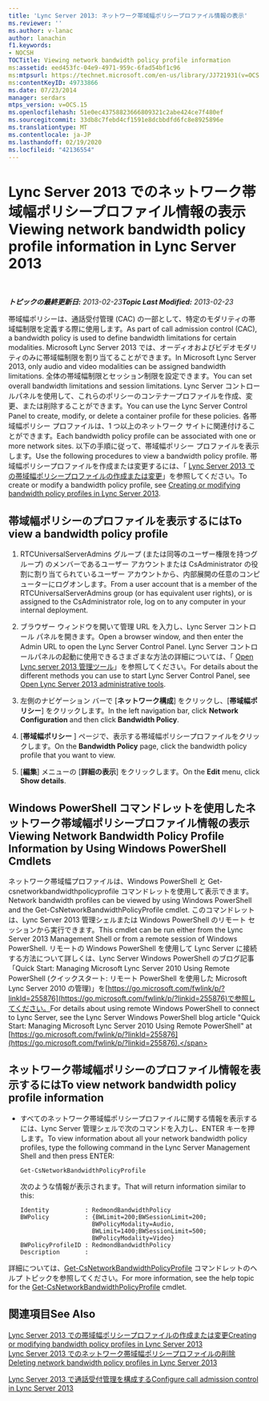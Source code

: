 ```yaml
---
title: 'Lync Server 2013: ネットワーク帯域幅ポリシープロファイル情報の表示'
ms.reviewer: ''
ms.author: v-lanac
author: lanachin
f1.keywords:
- NOCSH
TOCTitle: Viewing network bandwidth policy profile information
ms:assetid: eed453fc-04e9-4971-959c-6fad54bf1c96
ms:mtpsurl: https://technet.microsoft.com/en-us/library/JJ721931(v=OCS.15)
ms:contentKeyID: 49733866
ms.date: 07/23/2014
manager: serdars
mtps_version: v=OCS.15
ms.openlocfilehash: 51e0ec43758823666809321c2abe424ce7f480ef
ms.sourcegitcommit: 33db8c7febd4cf1591e8dcbbdfd6fc8e8925896e
ms.translationtype: MT
ms.contentlocale: ja-JP
ms.lasthandoff: 02/19/2020
ms.locfileid: "42136554"
---
```

<div data-xmlns="http://www.w3.org/1999/xhtml">

<div class="topic" data-xmlns="http://www.w3.org/1999/xhtml" data-msxsl="urn:schemas-microsoft-com:xslt" data-cs="http://msdn.microsoft.com/">

<div data-asp="https://msdn2.microsoft.com/asp">

# <a name="viewing-network-bandwidth-policy-profile-information-in-lync-server-2013"></a><span data-ttu-id="45627-102">Lync Server 2013 でのネットワーク帯域幅ポリシープロファイル情報の表示</span><span class="sxs-lookup"><span data-stu-id="45627-102">Viewing network bandwidth policy profile information in Lync Server 2013</span></span>

</div>

<div id="mainSection">

<div id="mainBody">

<span> </span>

<span data-ttu-id="45627-103">_**トピックの最終更新日:** 2013-02-23_</span><span class="sxs-lookup"><span data-stu-id="45627-103">_**Topic Last Modified:** 2013-02-23_</span></span>

<span data-ttu-id="45627-104">帯域幅ポリシーは、通話受付管理 (CAC) の一部として、特定のモダリティの帯域幅制限を定義する際に使用します。</span><span class="sxs-lookup"><span data-stu-id="45627-104">As part of call admission control (CAC), a bandwidth policy is used to define bandwidth limitations for certain modalities.</span></span> <span data-ttu-id="45627-105">Microsoft Lync Server 2013 では、オーディオおよびビデオモダリティのみに帯域幅制限を割り当てることができます。</span><span class="sxs-lookup"><span data-stu-id="45627-105">In Microsoft Lync Server 2013, only audio and video modalities can be assigned bandwidth limitations.</span></span> <span data-ttu-id="45627-106">全体の帯域幅制限とセッション制限を設定できます。</span><span class="sxs-lookup"><span data-stu-id="45627-106">You can set overall bandwidth limitations and session limitations.</span></span> <span data-ttu-id="45627-107">Lync Server コントロールパネルを使用して、これらのポリシーのコンテナープロファイルを作成、変更、または削除することができます。</span><span class="sxs-lookup"><span data-stu-id="45627-107">You can use the Lync Server Control Panel to create, modify, or delete a container profile for these policies.</span></span> <span data-ttu-id="45627-108">各帯域幅ポリシー プロファイルは、1 つ以上のネットワーク サイトに関連付けることができます。</span><span class="sxs-lookup"><span data-stu-id="45627-108">Each bandwidth policy profile can be associated with one or more network sites.</span></span> <span data-ttu-id="45627-109">以下の手順に従って、帯域幅ポリシー プロファイルを表示します。</span><span class="sxs-lookup"><span data-stu-id="45627-109">Use the following procedures to view a bandwidth policy profile.</span></span> <span data-ttu-id="45627-110">帯域幅ポリシープロファイルを作成または変更するには、「 [Lync Server 2013 での帯域幅ポリシープロファイルの作成または変更](lync-server-2013-creating-or-modifying-bandwidth-policy-profiles.md)」を参照してください。</span><span class="sxs-lookup"><span data-stu-id="45627-110">To create or modify a bandwidth policy profile, see [Creating or modifying bandwidth policy profiles in Lync Server 2013](lync-server-2013-creating-or-modifying-bandwidth-policy-profiles.md).</span></span>

<div>

## <a name="to-view-a-bandwidth-policy-profile"></a><span data-ttu-id="45627-111">帯域幅ポリシーのプロファイルを表示するには</span><span class="sxs-lookup"><span data-stu-id="45627-111">To view a bandwidth policy profile</span></span>

1.  <span data-ttu-id="45627-112">RTCUniversalServerAdmins グループ (または同等のユーザー権限を持つグループ) のメンバーであるユーザー アカウントまたは CsAdministrator の役割に割り当てられているユーザー アカウントから、内部展開の任意のコンピューターにログオンします。</span><span class="sxs-lookup"><span data-stu-id="45627-112">From a user account that is a member of the RTCUniversalServerAdmins group (or has equivalent user rights), or is assigned to the CsAdministrator role, log on to any computer in your internal deployment.</span></span>

2.  <span data-ttu-id="45627-113">ブラウザー ウィンドウを開いて管理 URL を入力し、Lync Server コントロール パネルを開きます。</span><span class="sxs-lookup"><span data-stu-id="45627-113">Open a browser window, and then enter the Admin URL to open the Lync Server Control Panel.</span></span> <span data-ttu-id="45627-114">Lync Server コントロールパネルの起動に使用できるさまざまな方法の詳細については、「 [Open Lync server 2013 管理ツール](lync-server-2013-open-lync-server-administrative-tools.md)」を参照してください。</span><span class="sxs-lookup"><span data-stu-id="45627-114">For details about the different methods you can use to start Lync Server Control Panel, see [Open Lync Server 2013 administrative tools](lync-server-2013-open-lync-server-administrative-tools.md).</span></span>

3.  <span data-ttu-id="45627-115">左側のナビゲーション バーで [**ネットワーク構成**] をクリックし、[**帯域幅ポリシー**] をクリックします。</span><span class="sxs-lookup"><span data-stu-id="45627-115">In the left navigation bar, click **Network Configuration** and then click **Bandwidth Policy**.</span></span>

4.  <span data-ttu-id="45627-116">[**帯域幅ポリシー** ] ページで、表示する帯域幅ポリシープロファイルをクリックします。</span><span class="sxs-lookup"><span data-stu-id="45627-116">On the **Bandwidth Policy** page, click the bandwidth policy profile that you want to view.</span></span>

5.  <span data-ttu-id="45627-117">[**編集**] メニューの [**詳細の表示**] をクリックします。</span><span class="sxs-lookup"><span data-stu-id="45627-117">On the **Edit** menu, click **Show details**.</span></span>

</div>

<div>

## <a name="viewing-network-bandwidth-policy-profile-information-by-using-windows-powershell-cmdlets"></a><span data-ttu-id="45627-118">Windows PowerShell コマンドレットを使用したネットワーク帯域幅ポリシープロファイル情報の表示</span><span class="sxs-lookup"><span data-stu-id="45627-118">Viewing Network Bandwidth Policy Profile Information by Using Windows PowerShell Cmdlets</span></span>

<span data-ttu-id="45627-119">ネットワーク帯域幅プロファイルは、Windows PowerShell と Get-csnetworkbandwidthpolicyprofile コマンドレットを使用して表示できます。</span><span class="sxs-lookup"><span data-stu-id="45627-119">Network bandwidth profiles can be viewed by using Windows PowerShell and the Get-CsNetworkBandwidthPolicyProfile cmdlet.</span></span> <span data-ttu-id="45627-120">このコマンドレットは、Lync Server 2013 管理シェルまたは Windows PowerShell のリモート セッションから実行できます。</span><span class="sxs-lookup"><span data-stu-id="45627-120">This cmdlet can be run either from the Lync Server 2013 Management Shell or from a remote session of Windows PowerShell.</span></span> <span data-ttu-id="45627-121">リモートの Windows PowerShell を使用して Lync Server に接続する方法について詳しくは、Lync Server Windows PowerShell のブログ記事「Quick Start: Managing Microsoft Lync Server 2010 Using Remote PowerShell (クイックスタート: リモート PowerShell を使用した Microsoft Lync Server 2010 の管理)」を[https://go.microsoft.com/fwlink/p/?linkId=255876](https://go.microsoft.com/fwlink/p/?linkid=255876)で参照してください。</span><span class="sxs-lookup"><span data-stu-id="45627-121">For details about using remote Windows PowerShell to connect to Lync Server, see the Lync Server Windows PowerShell blog article "Quick Start: Managing Microsoft Lync Server 2010 Using Remote PowerShell" at [https://go.microsoft.com/fwlink/p/?linkId=255876](https://go.microsoft.com/fwlink/p/?linkid=255876).</span></span>

<div>

## <a name="to-view-network-bandwidth-policy-profile-information"></a><span data-ttu-id="45627-122">ネットワーク帯域幅ポリシーのプロファイル情報を表示するには</span><span class="sxs-lookup"><span data-stu-id="45627-122">To view network bandwidth policy profile information</span></span>

  - <span data-ttu-id="45627-123">すべてのネットワーク帯域幅ポリシープロファイルに関する情報を表示するには、Lync Server 管理シェルで次のコマンドを入力し、ENTER キーを押します。</span><span class="sxs-lookup"><span data-stu-id="45627-123">To view information about all your network bandwidth policy profiles, type the following command in the Lync Server Management Shell and then press ENTER:</span></span>
    
        Get-CsNetworkBandwidthPolicyProfile
    
    <span data-ttu-id="45627-124">次のような情報が表示されます。</span><span class="sxs-lookup"><span data-stu-id="45627-124">That will return information similar to this:</span></span>
    
        Identity          : RedmondBandwidthPolicy
        BWPolicy          : {BWLimit=200;BWSessionLimit=200;
                            BWPolicyModality=Audio, 
                            BWLimit=1400;BWSessionLimit=500;
                            BWPolicyModality=Video}
        BWPolicyProfileID : RedmondBandwidthPolicy
        Description       :

</div>

<span data-ttu-id="45627-125">詳細については、[Get-CsNetworkBandwidthPolicyProfile](https://docs.microsoft.com/powershell/module/skype/Get-CsNetworkBandwidthPolicyProfile) コマンドレットのヘルプ トピックを参照してください。</span><span class="sxs-lookup"><span data-stu-id="45627-125">For more information, see the help topic for the [Get-CsNetworkBandwidthPolicyProfile](https://docs.microsoft.com/powershell/module/skype/Get-CsNetworkBandwidthPolicyProfile) cmdlet.</span></span>

</div>

<div>

## <a name="see-also"></a><span data-ttu-id="45627-126">関連項目</span><span class="sxs-lookup"><span data-stu-id="45627-126">See Also</span></span>


[<span data-ttu-id="45627-127">Lync Server 2013 での帯域幅ポリシープロファイルの作成または変更</span><span class="sxs-lookup"><span data-stu-id="45627-127">Creating or modifying bandwidth policy profiles in Lync Server 2013</span></span>](lync-server-2013-creating-or-modifying-bandwidth-policy-profiles.md)  
[<span data-ttu-id="45627-128">Lync Server 2013 でのネットワーク帯域幅ポリシープロファイルの削除</span><span class="sxs-lookup"><span data-stu-id="45627-128">Deleting network bandwidth policy profiles in Lync Server 2013</span></span>](lync-server-2013-deleting-network-bandwidth-policy-profiles.md)  


[<span data-ttu-id="45627-129">Lync Server 2013 で通話受付管理を構成する</span><span class="sxs-lookup"><span data-stu-id="45627-129">Configure call admission control in Lync Server 2013</span></span>](lync-server-2013-configure-call-admission-control.md)  
  

</div>

</div>

<span> </span>

</div>

</div>

</div>

